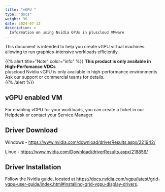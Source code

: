 ```yaml
---
title: "vGPU "
type: "docs"
weight: 30
date: 2024-07-12
description: >
  Information on using Nvidia GPUs in pluscloud VMware
---
```


This document is intended to help you create vGPU virtual machines allowing to run graphics-intensive workloads efficiently.

{{% alert title="Note" color="info" %}}
**This product is only available in High-Perfomance VDCs**  
pluscloud Nvidia vGPU is only available in high-performance environments. Ask our support or commercial teams for details.  
{{% /alert %}}

## vGPU enabled VM

For enabling vGPU for your workloads, you can create a ticket in our Helpdesk or contact your Service Manager.

## Driver Download

Windows - <https://www.nvidia.com/download/driverResults.aspx/221942/>

Linux - <https://www.nvidia.com/Download/driverResults.aspx/218856/>

## Driver Installation

Follow the Nvidia guide, located at <https://docs.nvidia.com/vgpu/latest/grid-vgpu-user-guide/index.html#installing-grid-vgpu-display-drivers>.
